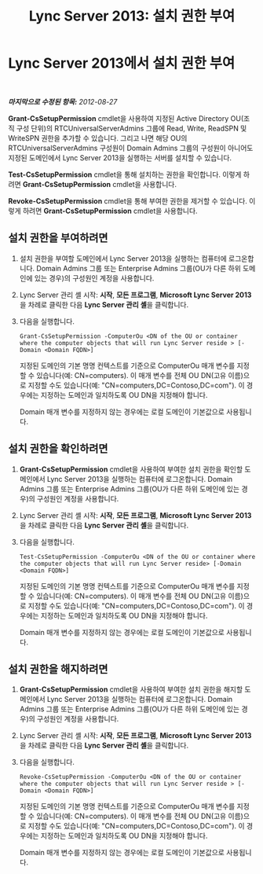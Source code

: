 ﻿---
title: 'Lync Server 2013: 설치 권한 부여'
TOCTitle: 설치 권한 부여
ms:assetid: 15982bfe-6844-44f6-815a-72dcaf0e4d21
ms:mtpsurl: https://technet.microsoft.com/ko-kr/library/Gg398225(v=OCS.15)
ms:contentKeyID: 49302907
ms.date: 08/10/2015
mtps_version: v=OCS.15
ms.translationtype: HT
---

# Lync Server 2013에서 설치 권한 부여

 

_**마지막으로 수정된 항목:** 2012-08-27_

**Grant-CsSetupPermission** cmdlet을 사용하여 지정된 Active Directory OU(조직 구성 단위)의 RTCUniversalServerAdmins 그룹에 Read, Write, ReadSPN 및 WriteSPN 권한을 추가할 수 있습니다. 그리고 나면 해당 OU의 RTCUniversalServerAdmins 구성원이 Domain Admins 그룹의 구성원이 아니어도 지정된 도메인에서 Lync Server 2013을 실행하는 서버를 설치할 수 있습니다.

**Test-CsSetupPermission** cmdlet을 통해 설치하는 권한을 확인합니다. 이렇게 하려면 **Grant-CsSetupPermission** cmdlet을 사용합니다.

**Revoke-CsSetupPermission** cmdlet을 통해 부여한 권한을 제거할 수 있습니다. 이렇게 하려면 **Grant-CsSetupPermission** cmdlet을 사용합니다.

## 설치 권한을 부여하려면

1.  설치 권한을 부여할 도메인에서 Lync Server 2013을 실행하는 컴퓨터에 로그온합니다. Domain Admins 그룹 또는 Enterprise Admins 그룹(OU가 다른 하위 도메인에 있는 경우)의 구성원인 계정을 사용합니다.

2.  Lync Server 관리 셸 시작: **시작**, **모든 프로그램**, **Microsoft Lync Server 2013**을 차례로 클릭한 다음 **Lync Server 관리 셸**을 클릭합니다.

3.  다음을 실행합니다.
    
        Grant-CsSetupPermission -ComputerOu <DN of the OU or container where the computer objects that will run Lync Server reside > [-Domain <Domain FQDN>]
    
    지정된 도메인의 기본 명명 컨텍스트를 기준으로 ComputerOu 매개 변수를 지정할 수 있습니다(예: CN=computers). 이 매개 변수를 전체 OU DN(고유 이름)으로 지정할 수도 있습니다(예: "CN=computers,DC=Contoso,DC=com"). 이 경우에는 지정하는 도메인과 일치하도록 OU DN을 지정해야 합니다.
    
    Domain 매개 변수를 지정하지 않는 경우에는 로컬 도메인이 기본값으로 사용됩니다.

## 설치 권한을 확인하려면

1.  **Grant-CsSetupPermission** cmdlet을 사용하여 부여한 설치 권한을 확인할 도메인에서 Lync Server 2013을 실행하는 컴퓨터에 로그온합니다. Domain Admins 그룹 또는 Enterprise Admins 그룹(OU가 다른 하위 도메인에 있는 경우)의 구성원인 계정을 사용합니다.

2.  Lync Server 관리 셸 시작: **시작**, **모든 프로그램**, **Microsoft Lync Server 2013**을 차례로 클릭한 다음 **Lync Server 관리 셸**을 클릭합니다.

3.  다음을 실행합니다.
    
        Test-CsSetupPermission -ComputerOu <DN of the OU or container where the computer objects that will run Lync Server reside> [-Domain <Domain FQDN>]
    
    지정된 도메인의 기본 명명 컨텍스트를 기준으로 ComputerOu 매개 변수를 지정할 수 있습니다(예: CN=computers). 이 매개 변수를 전체 OU DN(고유 이름)으로 지정할 수도 있습니다(예: "CN=computers,DC=Contoso,DC=com"). 이 경우에는 지정하는 도메인과 일치하도록 OU DN을 지정해야 합니다.
    
    Domain 매개 변수를 지정하지 않는 경우에는 로컬 도메인이 기본값으로 사용됩니다.

## 설치 권한을 해지하려면

1.  **Grant-CsSetupPermission** cmdlet을 사용하여 부여한 설치 권한을 해지할 도메인에서 Lync Server 2013을 실행하는 컴퓨터에 로그온합니다. Domain Admins 그룹 또는 Enterprise Admins 그룹(OU가 다른 하위 도메인에 있는 경우)의 구성원인 계정을 사용합니다.

2.  Lync Server 관리 셸 시작: **시작**, **모든 프로그램**, **Microsoft Lync Server 2013**을 차례로 클릭한 다음 **Lync Server 관리 셸**을 클릭합니다.

3.  다음을 실행합니다.
    
        Revoke-CsSetupPermission -ComputerOu <DN of the OU or container where the computer objects that will run Lync Server reside > [-Domain <Domain FQDN>]
    
    지정된 도메인의 기본 명명 컨텍스트를 기준으로 ComputerOu 매개 변수를 지정할 수 있습니다(예: CN=computers). 이 매개 변수를 전체 OU DN(고유 이름)으로 지정할 수도 있습니다(예: "CN=computers,DC=Contoso,DC=com"). 이 경우에는 지정하는 도메인과 일치하도록 OU DN을 지정해야 합니다.
    
    Domain 매개 변수를 지정하지 않는 경우에는 로컬 도메인이 기본값으로 사용됩니다.

